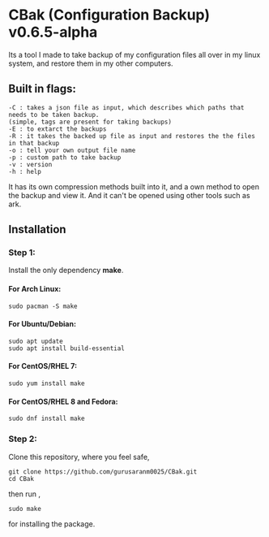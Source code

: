 # CBak (Configuration Backup) v0.6.5-alpha

Its a tool I made to take backup of my configuration files all over in my linux system, and restore them in my other computers.

## Built in flags:

    -C : takes a json file as input, which describes which paths that needs to be taken backup. 
    (simple, tags are present for taking backups)
    -E : to extarct the backups
    -R : it takes the backed up file as input and restores the the files in that backup
    -o : tell your own output file name
    -p : custom path to take backup
    -v : version
    -h : help

It has its own compression methods built into it, and a own method to open the backup and view it. And it can't be opened using other tools such as ark.

## Installation

### Step 1:
Install the only dependency **make**.

#### For Arch Linux:

    sudo pacman -S make

#### For Ubuntu/Debian:

    sudo apt update
    sudo apt install build-essential

#### For CentOS/RHEL 7:

    sudo yum install make

#### For CentOS/RHEL 8 and Fedora:

    sudo dnf install make

### Step 2:
Clone this repository, where you feel safe,

    git clone https://github.com/gurusaranm0025/CBak.git
    cd CBak

then run ,

    sudo make

for installing the package.

